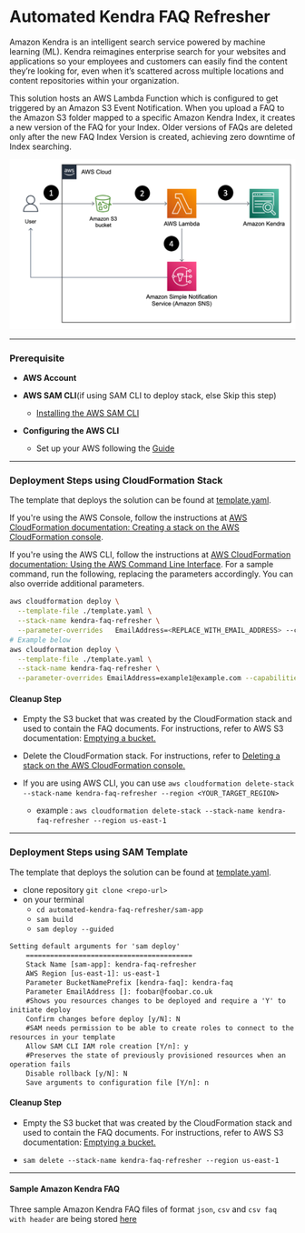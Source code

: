 # Automated Kendra FAQ Refresher
Amazon Kendra is an intelligent search service powered by machine learning (ML). Kendra
reimagines enterprise search for your websites and applications so your employees and
customers can easily find the content they’re looking for, even when it’s scattered across
multiple locations and content repositories within your organization.

This solution hosts an AWS Lambda Function which is configured to get triggered by an Amazon
S3 Event Notification. When you upload a FAQ to the Amazon S3 folder mapped to a specific
Amazon Kendra Index, it creates a new version of the FAQ for your Index. Older versions of FAQs
are deleted only after the new FAQ Index Version is created, achieving zero downtime of Index
searching.

![Architecture](./images/architecture-diagram.png)

----
### Prerequisite

- __AWS Account__

- __AWS SAM CLI__(if using SAM CLI to deploy stack, else Skip this step)
  - [Installing the AWS SAM CLI](https://docs.aws.amazon.com/serverless-application-model/latest/developerguide/install-sam-cli.html)
- __Configuring the AWS CLI__ 
  - Set up your AWS following the [Guide](https://docs.aws.amazon.com/cli/latest/userguide/cli-chap-configure.html)
---

### Deployment Steps using CloudFormation Stack

The template that deploys the solution can be found at [template.yaml](./template.yaml).

If you're using the AWS Console, follow the instructions at [AWS CloudFormation documentation: Creating a stack on the AWS CloudFormation console](https://docs.aws.amazon.com/AWSCloudFormation/latest/UserGuide/cfn-console-create-stack.html).

If you're using the AWS CLI, follow the instructions at [AWS CloudFormation documentation: Using the AWS Command Line Interface](https://docs.aws.amazon.com/AWSCloudFormation/latest/UserGuide/cfn-using-cli.html). For a sample command, run the following, replacing the parameters accordingly. You can also override additional parameters.

```bash
aws cloudformation deploy \
  --template-file ./template.yaml \
  --stack-name kendra-faq-refresher \
  --parameter-overrides   EmailAddress=<REPLACE_WITH_EMAIL_ADDRESS> --capabilities CAPABILITY_NAMED_IAM --region <YOUR_TARGET_REGION>
# Example below
aws cloudformation deploy \
  --template-file ./template.yaml \
  --stack-name kendra-faq-refresher \
  --parameter-overrides EmailAddress=example1@example.com --capabilities CAPABILITY_NAMED_IAM --region us-east-1
```
#### Cleanup Step 

- Empty the S3 bucket that was created by the CloudFormation stack and used to contain the
FAQ documents. For instructions, refer to AWS S3 documentation: [Emptying a bucket.](https://docs.aws.amazon.com/AmazonS3/latest/userguide/empty-bucket.html)

- Delete the CloudFormation stack. For instructions, refer to [Deleting a stack on the AWS
CloudFormation console.](https://docs.aws.amazon.com/AWSCloudFormation/latest/UserGuide/cfn-console-delete-stack.html)

- If you are using AWS CLI, you can use `aws cloudformation delete-stack --stack-name kendra-faq-refresher --region <YOUR_TARGET_REGION>`
  - example : `aws cloudformation delete-stack --stack-name kendra-faq-refresher --region us-east-1`
---
### Deployment Steps using SAM Template

The template that deploys the solution can be found at [template.yaml](./sam-app/template.yaml).

- clone repository `git clone <repo-url>`
- on your terminal
  - `cd automated-kendra-faq-refresher/sam-app`
  - `sam build`
  - `sam deploy --guided`
```
Setting default arguments for 'sam deploy'
	=========================================
	Stack Name [sam-app]: kendra-faq-refresher 
	AWS Region [us-east-1]: us-east-1
	Parameter BucketNamePrefix [kendra-faq]: kendra-faq
	Parameter EmailAddress []: foobar@foobar.co.uk
	#Shows you resources changes to be deployed and require a 'Y' to initiate deploy
	Confirm changes before deploy [y/N]: N
	#SAM needs permission to be able to create roles to connect to the resources in your template
	Allow SAM CLI IAM role creation [Y/n]: y
	#Preserves the state of previously provisioned resources when an operation fails
	Disable rollback [y/N]: N
	Save arguments to configuration file [Y/n]: n 
```
#### Cleanup Step 

- Empty the S3 bucket that was created by the CloudFormation stack and used to contain the
FAQ documents. For instructions, refer to AWS S3 documentation: [Emptying a bucket.](https://docs.aws.amazon.com/AmazonS3/latest/userguide/empty-bucket.html)

- `sam delete --stack-name kendra-faq-refresher --region us-east-1`

----
#### Sample Amazon Kendra FAQ

Three sample Amazon Kendra FAQ files of format `json`, `csv` and `csv faq with header` are being stored [here](./Tests) 

